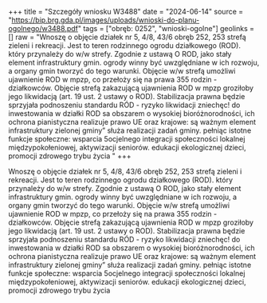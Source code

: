 +++
title = "Szczegóły wniosku W3488"
date = "2024-06-14"
source = "https://bip.brg.gda.pl/images/uploads/wnioski-do-planu-ogolnego/w3488.pdf"
tags = ["obręb: 0252", "wnioski-ogolne"]
geolinks = []
raw = "Wnoszę o objęcie działek nr 5, 4/8, 43/6 obręb 252, 253 strefą zieleni i rekreacji. Jest to teren rodzinnego ogrodu działkowego (ROD). który przynależy do w/w strefy. Zgodnie z ustawą O ROD, jako stały element infrastruktury gmin. ogrody winny być uwzględniane w ich rozwoju, a organy gmin tworzyć do tego warunki. Objęcie w/w strefą umożliwi ujawnienie ROD w mpzp, co przełoży się na prawa 355 rodzin - działkowców. Objęcie strefą zakazującą ujawnienia ROD w mpzp groziłoby jego likwidacją (art. 19 ust. 2 ustawy o ROD). Stabilizacja prawna będzie sprzyjała podnoszeniu standardu RÓD - ryzyko likwidacji zniechęc! do inwestowania w działki ROD sa obszarem o wysokiej bioróżnorodności, ich ochrona pianistyczna realizuje prawo UE oraz krajowe: są ważnym element infrastruktury zielonej gminy” służa realizacji zadań gminy. pełniąc istotne funkcje społeczne: wsparcia 5ocjelnego integracji społeczności lokalnej  międzypokołeniowej, aktywizacji seniorów. edukacji ekologicznej dzieci, promocji zdrowego trybu życia "
+++

Wnoszę o objęcie działek nr 5, 4/8, 43/6 obręb 252, 253 strefą zieleni i rekreacji. Jest to teren
rodzinnego ogrodu działkowego (ROD). który przynależy do w/w strefy. Zgodnie z ustawą O ROD, jako stały
element infrastruktury gmin. ogrody winny być uwzględniane w ich rozwoju, a organy gmin tworzyć do tego
warunki. Objęcie w/w strefą umożliwi ujawnienie ROD w mpzp, co przełoży się na prawa 355 rodzin -
działkowców. Objęcie strefą zakazującą ujawnienia ROD w mpzp groziłoby jego likwidacją (art. 19 ust. 2 ustawy
o ROD). Stabilizacja prawna będzie sprzyjała podnoszeniu standardu RÓD - ryzyko likwidacji zniechęc! do
inwestowania w działki ROD sa obszarem o wysokiej bioróżnorodności, ich ochrona pianistyczna realizuje
prawo UE oraz krajowe: są ważnym element infrastruktury zielonej gminy” służa realizacji zadań gminy. pełniąc
istotne funkcje społeczne: wsparcia 5ocjelnego integracji społeczności lokalnej  międzypokołeniowej,
aktywizacji seniorów. edukacji ekologicznej dzieci, promocji zdrowego trybu życia



